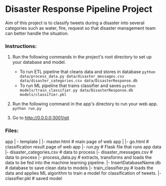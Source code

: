 # Disaster Response Pipeline Project

Aim of this project is to classify tweets during a disaster into several categories such as water, fire, request so that disaster management team can better handle the situation.

### Instructions:
1. Run the following commands in the project's root directory to set up your database and model.

    - To run ETL pipeline that cleans data and stores in database
        `python data/process_data.py data/disaster_messages.csv data/disaster_categories.csv data/DisasterResponse.db`
    - To run ML pipeline that trains classifier and saves
        `python models/train_classifier.py data/DisasterResponse.db models/classifier.pkl`

2. Run the following command in the app's directory to run your web app.
    `python run.py`
    

3. Go to http://0.0.0.0:3001/git 

### Files:
app
| - template
| |- master.html # main page of web app
| |- go.html # classification result page of web app
|- run.py # Flask file that runs app
data
|- disaster_categories.csv # data to process
|- disaster_messages.csv # data to process
|- process_data.py # extracts, transforms and loads the data to be fed into the machine learning pipeline.
|- InsertDatabaseName.db # database to save clean data to
models
|- train_classifier.py # loads the data and applies ML algorithm to train a model for classification of tweets.
|- classifier.pkl # saved model
